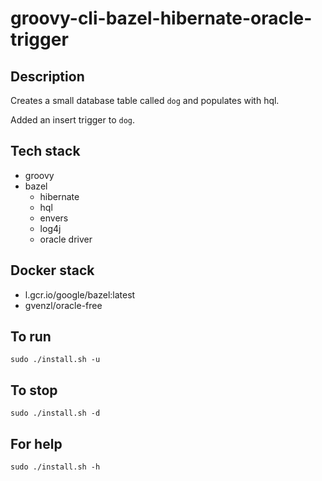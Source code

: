 # groovy-cli-bazel-hibernate-oracle-trigger

## Description
Creates a small database table
called `dog` and populates with hql.

Added an insert trigger to `dog`.

## Tech stack
- groovy
- bazel
  - hibernate
  - hql
  - envers
  - log4j
  - oracle driver

## Docker stack
- l.gcr.io/google/bazel:latest
- gvenzl/oracle-free

## To run
`sudo ./install.sh -u`

## To stop
`sudo ./install.sh -d`

## For help
`sudo ./install.sh -h`
